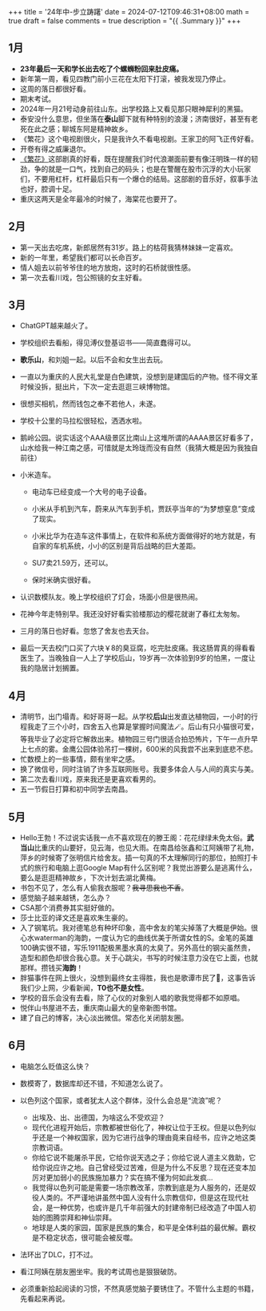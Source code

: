 +++
title = '24年中-步立踌躇'
date = 2024-07-12T09:46:31+08:00
math = true 
draft = false
comments = true
description = "{{ .Summary }}"
+++

## 1月

- **23年最后一天和学长出去吃了个螺蛳粉回来肚皮痛。**
- 新年第一周，看见四教门前小三花在太阳下打滚，被我发现乃停止。
- 这周的落日都很好看。
- 期末考试。
- 2024年一月21号动身前往山东。出学校路上又看见那只眼神犀利的黑猫。
- 泰安没什么意思，但坐落在**泰山**脚下就有种特别的浪漫；济南很好，甚至有老死在此之感；聊城东阿是精神故乡。
- 《繁花》这个电视剧很火，只是我许久不看电视剧。王家卫的阿飞正传好看。
- 开卷有得之威廉退尔。
- [《繁花》](https://movie.douban.com/subject/34874646/)这部剧真的好看，既在提醒我们时代浪潮面前要有像汪明珠一样的韧劲，争的就是一口气，找到自己的码头；也是在警醒在股市沉浮的大小玩家们，不要用杠杆，杠杆最后只有一个爆仓的结局。这部剧的音乐好，叙事手法也好，腔调十足。
- 重庆这两天是全年最冷的时候了，海棠花也要开了。

## 2月

- 第一天出去吃席，新郎居然有31岁。路上的枯荷我猜林妹妹一定喜欢。
- 新的一年里，希望我们都可以长命百岁。
- 情人姐去以前爷爷住的地方放炮，这时的石桥就很性感。
- 第一次去看川戏，包公照镜的女主好看。

## 3月

- ChatGPT越来越火了。

- 学校组织去看船，得见溥仪登基诏书——简直蠢得可以。

- **歌乐山**，和刘姐一起。以后不会和女生出去玩。

- 一直以为重庆的人民大礼堂是白色建筑，没想到是建国后的产物。怪不得文革时候没拆，挺出片，下次一定去逛逛三峡博物馆。

- 很想买相机，然而钱包之奉不若他人，未遂。

- 学校十公里的马拉松很轻松，洒洒水啦。

- 鹅岭公园。说实话这个AAA级景区比南山上这堆所谓的AAAA景区好看多了，山水给我一种江南之感，可惜就是太玲珑而没有自然（我猜大概是因为我独自前往）

- 小米造车。

  - 电动车已经变成一个大号的电子设备。

  - 小米从手机到汽车，蔚来从汽车到手机，贾跃亭当年的“为梦想窒息”变成了现实。

  - 小米比华为在造车这件事情上，在软件和系统方面做得好的地方就是，有自家的车机系统，小小的区别是背后战略的巨大差距。

  - SU7卖21.59万，还可以。

  - 保时米确实很好看。

- 认识数模队友。晚上学校组织了灯会，场面小但是很热闹。

- 花神今年走特别早。我还没好好看实验楼那边的樱花就谢了春红太匆匆。

- 三月的落日也好看。忽悠了舍友也去天台。

- 最后一天去校门口买了六块￥8的臭豆腐，吃完肚皮痛。我这肠胃真的得看看医生了。当晚独自一人上了学校后山，19岁再一次体验到9岁的怕黑，一度让我的隐居计划搁置。

## 4月

- 清明节，出门塌青。和好哥哥一起。从学校**后山**出发直达植物园，一小时的行程我走了三个小时，四舍五入也算是掌握时间魔法🪄。后山有只小猫很可爱，等我毕业了必定将它解救出来。植物园三号门很适合拍恐怖片，下午一点升早上七点的雾。金鹰公园体验吊打一棵树，600米的风我尝不出来到底悲不悲。
- 忙数模上的一些事情，颇有坐牢之感。
- 换了微信号，同时注销了许多互联网账号。我要多体会人与人间的真实与美。
- 第二次去看川戏，原来我还是更喜欢看男的。
- 五一节假日打算和初中同学去南昌。

## 5月

- Hello王勃！不过说实话我一点不喜欢现在的滕王阁：花花绿绿未免太俗。**武当山**比重庆的山要好，见云海，也见大雨。在南昌给张鑫和江阿姨带了礼物，萍乡的时候寄了张明信片给舍友。插一句真的不太理解同行的那位，拍照打卡式的旅行和电脑上逛Google Map有什么区别呢？我觉出游要么是逃离什么，要么是逛逛精神故乡，下次计划去湖北黄梅。
- 书包不见了，怎么有人偷我衣服呢？~~我寻思我也不香~~。
- 感觉脑子越来越锈，怎么办？
- CSA那个消费券其实挺好做的。
- 莎士比亚的译文还是喜欢朱生豪的。
- 入了钢笔坑。我对德笔总有种坏印象，高中舍友的笔尖掉落了大概是伊始。很心水waterman的海韵，一度认为它的曲线优美于所谓女性的S。金笔的英雄100确实很不错，写乐1911配极黑墨水真的太臭了。另外高仕的钢尖虽然贵，造型和颜色却很合我心意。关于心跳尖，书写的时候注意力没在它上面，也就那样。攒钱买**海韵**！
- 胖猫事件在网上很火，没想到最终女主得胜，我也是歌谭市民了🤡，这事告诉我们少上网，少看新闻，**T0也不是女性**。
- 学校的音乐会没有去看，除了心仪的对象别人唱的歌我觉得都不如原唱。
- 悦伴山书屋进不去，重庆南山最大的皇帝新图书馆。
- 建了自己的博客，决心淡出微信。常态化关闭朋友圈。

## 6月

- 电脑怎么贬值这么快？

- 数模寄了，数据库却还不错，不知道怎么说了。

- 以色列这个国家，或者犹太人这个群体，没什么会总是“流浪”呢？
  - 出埃及、出、出德国，为啥这么不受欢迎？
  - 现代化进程开始后，宗教都被世俗化了，神权让位于王权。但是以色列似乎还是一个神权国家，因为它进行战争的理由竟来自经书，应许之地这类宗教词语。
  - 你给它说不能屠杀平民，它给你说天选之子；你给它说人道主义救助，它给你说应许之地。自己曾经受过苦难，但是为什么不反思？现在还变本加厉对更加弱小的民族施加暴力？实在搞不懂为何如此发疯…
  - 我觉得以色列可能是需要一场宗教改革，宗教到底是为人服务的，还是奴役人类的。不严谨地讲虽然中国人没有什么宗教信仰，但是这在现代社会，是一种优势，也或许是几千年前强大的封建帝制已经改造了中国人初始的图腾崇拜和神仙崇拜。
  - 地球是人类的家园，国家是民族的集合，和平是全体利益的最优解。霸权是不稳定状态，很可能会被反噬。
  
- 法环出了DLC，打不过。

- 看江阿姨在朋友圈坐牢。我的考试周也是狠狠破防。

- 必须重新拾起阅读的习惯，不然真感觉脑子要锈住了。不管什么主题的书籍，先看起来再说。

  
